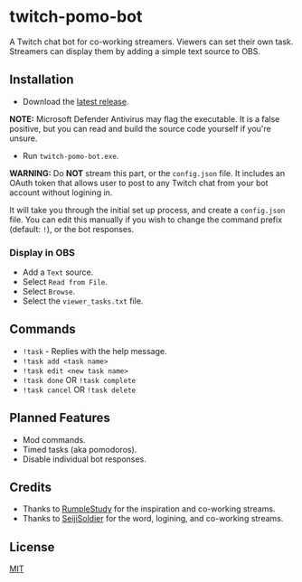 # twitch-pomo-bot
A Twitch chat bot for co-working streamers. Viewers can set their own task. Streamers can display them by adding a simple text source to OBS.

## Installation
- Download the [latest release](https://github.com/DeadRobotDev/twitch-pomo-bot/releases).

**NOTE:** Microsoft Defender Antivirus may flag the executable. It is a false positive, but you can read and build the source code yourself if you're unsure.

- Run `twitch-pomo-bot.exe`.

**WARNING:** Do **NOT** stream this part, or the `config.json` file. It includes an OAuth token that allows user to post to any Twitch chat from your bot account without logining in.

It will take you through the initial set up process, and create a `config.json` file. You can edit this manually if you wish to change the command prefix (default: `!`), or the bot responses.

### Display in OBS
- Add a `Text` source.
- Select `Read from File`.
- Select `Browse`.
- Select the `viewer_tasks.txt` file.

## Commands
- `!task` - Replies with the help message.
- `!task add <task name>`
- `!task edit <new task name>`
- `!task done` OR `!task complete`
- `!task cancel` OR `!task delete`

## Planned Features
- Mod commands.
- Timed tasks (aka pomodoros).
- Disable individual bot responses.

## Credits
- Thanks to [RumpleStudy](https://www.twitch.tv/RumpleStudy) for the inspiration and co-working streams.
- Thanks to [SeijiSoldier](https://www.twitch.tv/SeijiSoldier) for the word, logining, and co-working streams.

## License
[MIT](LICENSE)
